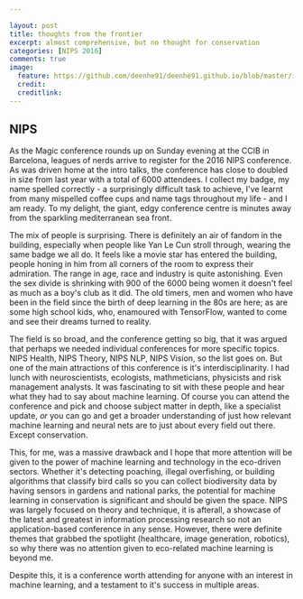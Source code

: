 ```yaml
---

layout: post
title: thoughts from the frontier
excerpt: almost comprehensive, but no thought for conservation
categories: [NIPS 2016]
comments: true
image: 
  feature: https://github.com/deenhe91/deenhe91.github.io/blob/master/images/treeneur.jpg?raw=true
  credit: 
  creditlink: 
---
```


## NIPS 

As the Magic conference rounds up on Sunday evening at the CCIB in Barcelona, leagues of nerds arrive to register for the 2016 NIPS conference. As was driven home at the intro talks, the conference has close to doubled in size from last year with a total of 6000 attendees. I collect my badge, my name spelled correctly - a surprisingly difficult task to achieve, I've learnt from many mispelled coffee cups and name tags throughout my life - and I am ready. To my delight, the giant, edgy conference centre is minutes away from the sparkling mediterranean sea front.

The mix of people is surprising. There is definitely an air of fandom in the building, especially when people like Yan Le Cun stroll through, wearing the same badge we all do. It feels like a movie star has entered the building, people honing in him from all corners of the room to express their admiration. The range in age, race and industry is quite astonishing. Even the sex divide is shrinking with 900 of the 6000 being women it doesn't feel as much as a boy's club as it did. The old timers, men and women who have been in the field since the birth of deep learning in the 80s are here; as are some high school kids, who, enamoured with TensorFlow, wanted to come and see their dreams turned to reality. 

The field is so broad, and the conference getting so big, that it was argued that perhaps we needed individual conferences for more specific topics. NIPS Health, NIPS Theory, NIPS NLP, NIPS Vision, so the list goes on. But one of the main attractions of this conference is it's interdisciplinarity. I had lunch with neuroscientists, ecologists, mathmeticians, physicists and risk management analysts. It was fascinating to sit with these people and hear what they had to say about machine learning. Of course you can attend the conference and pick and choose subject matter in depth, like a specialist update, _or_ you can go and get a broader understanding of just how relevant machine learning and neural nets are to just about every field out there. Except conservation. 

This, for me, was a massive drawback and I hope that more attention will be given to the power of machine learning and technology in the eco-driven sectors. Whether it's detecting poaching, illegal overfishing, or building algorithms that classify bird calls so you can collect biodiversity data by having sensors in gardens and national parks, the potential for machine learning in conservation is significant and should be given the space. NIPS was largely focused on theory and technique, it is afterall, a showcase of the latest and greatest in information processing research so not an application-based conference in any sense. However, there were definite themes that grabbed the spotlight (healthcare, image generation, robotics), so why there was no attention given to eco-related machine learning is beyond me. 

Despite this, it is a conference worth attending for anyone with an interest in machine learning, and a testament to it's success in multiple areas.  
